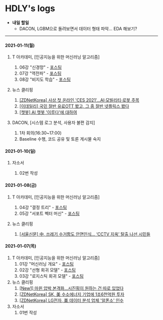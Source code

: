 # HDLY's logs



* <b>내일 할일</b>
  * DACON, LGBM으로 돌려보면서 데이터 형태 파악... EDA 해보기?



<hr>



#### 2021-01-11(월)

1. T 아카데미, [인공지능을 위한 머신러닝 알고리즘]

   1. 06강 "신경망" - <a href="https://blog.naver.com/handuelly/222203522246">포스팅</a>
   2. 07강 "역전파" - <a href="https://blog.naver.com/handuelly/222203560916">포스팅</a>
   3. 08강 "비지도 학습" - <a href="https://blog.naver.com/handuelly/222203651409">포스팅</a>
2. 뉴스 클리핑

   1. <a href="https://blog.naver.com/handuelly/222203668808">[ZDNetKorea] 사상 첫 온라인 'CES 2021'…AI·모빌리티·로봇 주목</a>
   2. <a href="https://blog.naver.com/handuelly/222203683357">[이데일리] 국민 절반 유료OTT 봤고, 그 중 절반 넷플릭스 봤다</a>
   3. <a href="https://blog.naver.com/handuelly/222204041885">[챗봇] AI 챗봇 '이루다'에 대하여</a>
3. DACON, [시스템 로그 분석, 사용자 불편 감지]
   1. 1차 회의(16:30~17:00)
   2. Baseline 수행, 코드 공유 및 토론 게시물 숙지



#### 2021-01-10(일)

1. 자소서

   1. 02번 작성

      

#### 2021-01-08(금)

1. T 아카데미, [인공지능을 위한 머신러닝 알고리즘]

   1. 04강 "결정 트리" - <a href="https://blog.naver.com/handuelly/222200441160">포스팅</a>
   2. 05강 "서포트 벡터 머신" - <a href="https://blog.naver.com/handuelly/222200501175">포스팅</a>

2. 뉴스 클리핑

   1. <a href="https://blog.naver.com/handuelly/222200557401">[서울신문] 中, 쓰레기 수거함도 안면인식… ‘CCTV 지옥’ 탈출 나선 시민들</a>

   

#### 2021-01-07(목)

1. T 아카데미, [인공지능을 위한 머신러닝 알고리즘]
   1. 01강 "머신러닝 개요" - <a href="https://blog.naver.com/handuelly/222199342602">포스팅</a>
   2. 02강 "선형 회귀 모델" - <a href="https://blog.naver.com/handuelly/222199383159">포스팅</a>
   3. 03강 "로지스틱 회귀 모델" - <a href="https://blog.naver.com/handuelly/222199410046">포스팅</a>
2. 뉴스 클리핑
   1. <a href="https://blog.naver.com/handuelly/222199618503">[New1] 마윈 압박 본격화…시진핑이 원하는 건 따로 있었다</a>
   2. <a href="https://blog.naver.com/handuelly/222199634531">[ZDNetKorea] SK, 美 수소에너지 기업에 1조6천억원 투자</a>
   3. <a href="https://blog.naver.com/handuelly/222199649877">[ZDNetKorea] LG전자, 美 데이터 분석 업체 '알폰소' 인수</a>
3. 자소서
   1. 01번 작성

